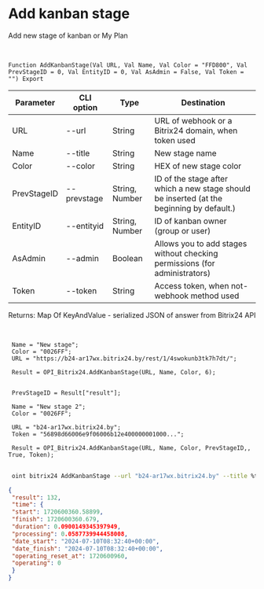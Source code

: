 ﻿---
sidebar_position: 1
---

# Add kanban stage
 Add new stage of kanban or My Plan


<br/>


`Function AddKanbanStage(Val URL, Val Name, Val Color = "FFD800", Val PrevStageID = 0, Val EntityID = 0, Val AsAdmin = False, Val Token = "") Export`

 | Parameter | CLI option | Type | Destination |
 |-|-|-|-|
 | URL | --url | String | URL of webhook or a Bitrix24 domain, when token used |
 | Name | --title | String | New stage name |
 | Color | --color | String | HEX of new stage color |
 | PrevStageID | --prevstage | String, Number | ID of the stage after which a new stage should be inserted (at the beginning by default.) |
 | EntityID | --entityid | String, Number | ID of kanban owner (group or user) |
 | AsAdmin | --admin | Boolean | Allows you to add stages without checking permissions (for administrators) |
 | Token | --token | String | Access token, when not-webhook method used |

 
 Returns: Map Of KeyAndValue - serialized JSON of answer from Bitrix24 API

<br/>




```bsl title="Code example"
 Name = "New stage";
 Color = "0026FF";
 URL = "https://b24-ar17wx.bitrix24.by/rest/1/4swokunb3tk7h7dt/";
 
 Result = OPI_Bitrix24.AddKanbanStage(URL, Name, Color, 6);
 
 
 PrevStageID = Result["result"];
 
 Name = "New stage 2";
 Color = "0026FF";
 
 URL = "b24-ar17wx.bitrix24.by";
 Token = "56898d66006e9f06006b12e400000001000...";
 
 Result = OPI_Bitrix24.AddKanbanStage(URL, Name, Color, PrevStageID,, True, Token);
```
	


```sh title="CLI command example"
 
 oint bitrix24 AddKanbanStage --url "b24-ar17wx.bitrix24.by" --title %title% --color %color% --prevstage %prevstage% --entityid %entityid% --admin %admin% --token "56898d66006e9f06006b12e400000001000..."

```

```json title="Result"
{
 "result": 132,
 "time": {
 "start": 1720600360.58899,
 "finish": 1720600360.679,
 "duration": 0.0900149345397949,
 "processing": 0.0587739944458008,
 "date_start": "2024-07-10T08:32:40+00:00",
 "date_finish": "2024-07-10T08:32:40+00:00",
 "operating_reset_at": 1720600960,
 "operating": 0
 }
}
```
